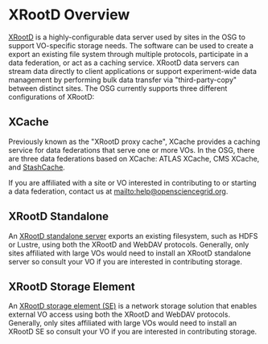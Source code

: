 XRootD Overview
===============

[XRootD](http://xrootd.org) is a highly-configurable data server used by sites in the OSG to support VO-specific
storage needs.
The software can be used to create a export an existing file system through multiple protocols, participate in a data
federation, or act as a caching service.
XRootD data servers can stream data directly to client applications or support experiment-wide data management by
performing bulk data transfer via "third-party-copy" between distinct sites.
The OSG currently supports three different configurations of XRootD:

XCache
------

Previously known as the "XRootD proxy cache", XCache provides a caching service for data federations that serve one or
more VOs.
In the OSG, there are three data federations based on XCache: ATLAS XCache, CMS XCache, and
[StashCache](/data/stashcache/overview).

If you are affiliated with a site or VO interested in contributing to or starting a data federation, contact us at
<mailto:help@opensciencegrid.org>.

XRootD Standalone
-----------------

An [XRootD standalone server](/data/xrootd/install-standalone) exports an existing filesystem, such as HDFS or Lustre, 
using both the XRootD and WebDAV protocols.
Generally, only sites affiliated with large VOs would need to install an XRootD standalone server so consult your VO if
you are interested in contributing storage.

XRootD Storage Element
----------------------

An [XRootD storage element (SE)](/data/xrootd/install-storage-element) is a network storage solution that enables
external VO access using both the XRootD and WebDAV protocols.
Generally, only sites affiliated with large VOs would need to install an XRootD SE so consult your VO if you are
interested in contributing storage.
